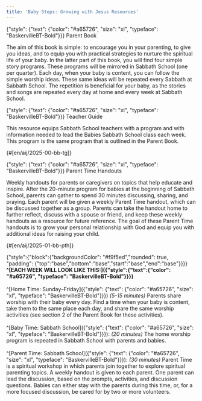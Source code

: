```yaml
---
title: 'Baby Steps: Growing with Jesus Resources'
---
```


{"style": {"text": {"color": "#a65726", "size": "xl", "typeface": "BaskervilleBT-Bold"}}}
Parent Book

The aim of this book is simple: to encourage you in your parenting, to give you ideas, and to equip you with practical strategies to nurture the spiritual life of your baby. In the latter part of this book, you will find four simple story programs. These programs will be mirrored in Sabbath School (one per quarter). Each day, when your baby is content, you can follow the simple worship ideas. These same ideas will be repeated every Sabbath at Sabbath School. The repetition is beneficial for your baby, as the stories and songs are repeated every day at home and every week at Sabbath School.

{"style": {"text": {"color": "#a65726", "size": "xl", "typeface": "BaskervilleBT-Bold"}}}
Teacher Guide

This resource equips Sabbath School teachers with a program and with information needed to lead the Babies Sabbath School class each week. This program is the same program that is outlined in the Parent Book.

{#[en/aij/2025-00-bb-tg]}

{"style": {"text": {"color": "#a65726", "size": "xl", "typeface": "BaskervilleBT-Bold"}}}
Parent Time Handouts

Weekly handouts for parents or caregivers on topics that help educate and inspire. After the 20-minute program for babies at the beginning of Sabbath School, parents can gather to spend 30 minutes discussing, sharing, and praying. Each parent will be given a weekly Parent Time handout, which can be discussed together as a group. Parents can take the handout home to further reflect, discuss with a spouse or friend, and keep these weekly handouts as a resource for future reference. The goal of these Parent Time handouts is to grow your personal relationship with God and equip you with additional ideas for raising your child.

{#[en/aij/2025-01-bb-pth]}

{"style":{"block":{"backgroundColor": "#f9f5ed","rounded": true, "padding": {"top":"base","bottom":"base","start":"base","end":"base"}}}}
**^[EACH WEEK WILL LOOK LIKE THIS:]({"style":{"text":{"color": "#a65726", "typeface": "BaskervilleBT-Bold"}}})**\
\
^[Home Time: Sunday–Friday]({"style": {"text": {"color": "#a65726", "size": "xl", "typeface": "BaskervilleBT-Bold"}}}) _(5-15 minutes)_ Parents share worship with their baby every day. Find a time when your baby is content, take them to the same place each day, and share the same worship activities (see section 2 of the Parent Book for these activities).
\
\
^[Baby Time: Sabbath School]({"style": {"text": {"color": "#a65726", "size": "xl", "typeface": "BaskervilleBT-Bold"}}}): _(20 minutes)_ The home worship program is repeated in Sabbath School with parents and babies.
\
\
^[Parent Time: Sabbath School]({"style": {"text": {"color": "#a65726", "size": "xl", "typeface": "BaskervilleBT-Bold"}}}): _(30 minutes)_ Parent Time is a spiritual workshop in which parents join together to explore spiritual parenting topics. A weekly handout is given to each parent. One parent can lead the discussion, based on the prompts, activities, and discussion questions. Babies can either stay with the parents during this time, or, for a more focused discussion, be cared for by two or more volunteers.